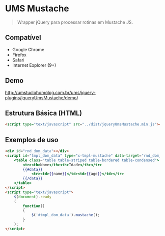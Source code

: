 # UMS Mustache
> Wrapper jQuery para processar rotinas em Mustache JS.

## Compatível
- Google Chrome
- Firefox
- Safari
- Internet Explorer (9+)

## Demo
<http://umstudiohomolog.com.br/ums/jquery-plugins/jqueryUmsMustache/demo/>

## Estrutura Básica (HTML)
```html
<script type="text/javascript" src="../dist/jqueryUmsMustache.min.js"></script>
```
## Exemplos de uso
```html
<div id="rnd_dom_data"></div>
<script id="tmpl_dom_data" type="x-tmpl-mustache" data-target="rnd_dom_data" data-source="data/ages.json">
	<table class="table table-striped table-bordered table-condensed">
		<tr><th>Nome</th><th>Idade</th></tr>
		{{#data}}
			<tr><td>{{name}}</td><td>{{age}}</td></tr>
		{{/data}}
	</table>
</script>
<script type="text/javascript">
	$(document).ready
	(
		function()
		{
			$('#tmpl_dom_data').mustache();
		}
	);
</script>
```